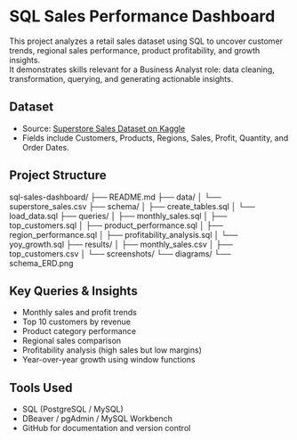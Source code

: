 # SQL Sales Performance Dashboard

This project analyzes a retail sales dataset using SQL to uncover customer trends, regional sales performance, product profitability, and growth insights.  
It demonstrates skills relevant for a Business Analyst role: data cleaning, transformation, querying, and generating actionable insights.

## Dataset
- Source: [Superstore Sales Dataset on Kaggle](https://www.kaggle.com/datasets/rohitsahoo/sales-forecasting)  
- Fields include Customers, Products, Regions, Sales, Profit, Quantity, and Order Dates.  

## Project Structure
sql-sales-dashboard/
├── README.md
├── data/
│   └── superstore_sales.csv
├── schema/
│   ├── create_tables.sql
│   └── load_data.sql
├── queries/
│   ├── monthly_sales.sql
│   ├── top_customers.sql
│   ├── product_performance.sql
│   ├── region_performance.sql
│   ├── profitability_analysis.sql
│   └── yoy_growth.sql
├── results/
│   ├── monthly_sales.csv
│   ├── top_customers.csv
│   └── screenshots/
└── diagrams/
    └── schema_ERD.png

## Key Queries & Insights
- Monthly sales and profit trends  
- Top 10 customers by revenue  
- Product category performance  
- Regional sales comparison  
- Profitability analysis (high sales but low margins)  
- Year-over-year growth using window functions  

## Tools Used
- SQL (PostgreSQL / MySQL)  
- DBeaver / pgAdmin / MySQL Workbench  
- GitHub for documentation and version control  
